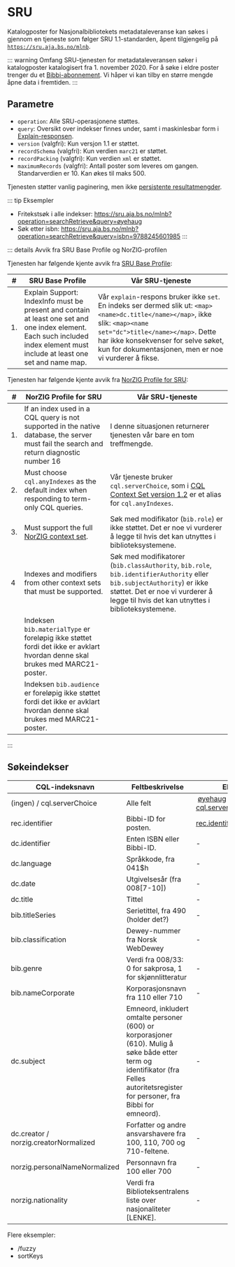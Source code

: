 # SRU

Katalogposter for Nasjonalbibliotekets metadataleveranse kan søkes i gjennom en tjeneste som følger SRU 1.1-standarden,
åpent tilgjengelig på [`https://sru.aja.bs.no/mlnb`](https://sru.aja.bs.no/mlnb).

::: warning Omfang
SRU-tjenesten for metadataleveransen søker i katalogposter katalogisert fra 1. november 2020.
For å søke i eldre poster trenger du et [Bibbi-abonnement](../bibbi-abb).
Vi håper vi kan tilby en større mengde åpne data i fremtiden.
:::

## Parametre

* `operation`: Alle SRU-operasjonene støttes.
* `query`: Oversikt over indekser finnes under, samt i maskinlesbar form i [Explain-responsen](https://sru.aja.bs.no/mlnb?operation=explain).
* `version` (valgfri): Kun versjon 1.1 er støttet.
* `recordSchema` (valgfri): Kun verdien `marc21` er støttet.
* `recordPacking` (valgfri): Kun verdien `xml` er støttet.
* `maximumRecords` (valgfri): Antall poster som leveres om gangen. Standarverdien er 10. Kan økes til maks 500.

Tjenesten støtter vanlig paginering, men ikke [persistente resultatmengder](https://www.loc.gov/standards/sru/sru-1-2.html#resultsets).


::: tip Eksempler
* Fritekstsøk i alle indekser: https://sru.aja.bs.no/mlnb?operation=searchRetrieve&query=øyehaug
* Søk etter isbn: https://sru.aja.bs.no/mlnb?operation=searchRetrieve&query=isbn=9788245601985
:::

::: details Avvik fra SRU Base Profile og NorZIG-profilen

Tjenesten har følgende kjente avvik fra [SRU Base Profile](http://www.loc.gov/standards/sru/companionSpecs/baseProfile.html):

#| SRU Base Profile | Vår SRU-tjeneste
----|---|----
1. | Explain Support: IndexInfo must be present and contain at least one set and one index element. Each such included index element must include at least one set and name map. | Vår `explain`-respons bruker ikke  `set`. En indeks ser dermed slik ut: `<map><name>dc.title</name></map>`, ikke slik: `<map><name set="dc">title</name></map>`. Dette har ikke konsekvenser for selve søket, kun for dokumentasjonen, men er noe vi vurderer å fikse.

Tjenesten har følgende kjente avvik fra [NorZIG Profile for SRU](http://norzig.no/sru/profile/1.2/):

#| NorZIG Profile for SRU | Vår SRU-tjeneste
----|---|----
1. | If an index used in a CQL query is not supported in the native database, the server must fail the search and return diagnostic number 16 | I denne situasjonen returnerer tjenesten vår bare en tom treffmengde.
2. | Must choose `cql.anyIndexes` as the default index when responding to term-only CQL queries. | Vår tjeneste bruker `cql.serverChoice`, som i [CQL Context Set version 1.2](http://www.loc.gov/standards/sru/cql/contextSets/cql-context-set-v1-2.html#indexes) er et alias for `cql.anyIndexes`.
3. | Must support the full [NorZIG context set](http://norzig.no/cql/norzig/1.1/). | Søk med modifikator (`bib.role`) er ikke støttet. Det er noe vi vurderer å legge til hvis det kan utnyttes i biblioteksystemene. 
4 | Indexes and modifiers from other context sets that must be supported. | Søk med modifikatorer (`bib.classAuthority`, `bib.role`, `bib.identifierAuthority` eller `bib.subjectAuthority`) er ikke støttet. Det er noe vi vurderer å legge til hvis det kan utnyttes i biblioteksystemene.
  | | Indeksen `bib.materialType` er foreløpig ikke støttet fordi det ikke er avklart hvordan denne skal brukes med MARC21-poster.
  | | Indeksen `bib.audience` er foreløpig ikke støttet fordi det ikke er avklart hvordan denne skal brukes med MARC21-poster.
:::


## Søkeindekser

CQL-indeksnavn | Feltbeskrivelse | Eksempler
----|----|----
(ingen) / cql.serverChoice | Alle felt | [øyehaug](https://sru.aja.bs.no/mlnb?operation=searchRetrieve&query=øyehaug)<br>[cql.serverChoice=øyehaug](https://sru.aja.bs.no/mlnb?operation=searchRetrieve&query=cql.serverChoice=øyehaug)
rec.identifier | Bibbi-ID for posten. | [rec.identifier=123](https://sru.aja.bs.no/mlnb?operation=searchRetrieve&recordSchema=marc21&query=rec.identifier=123)
dc.identifier | Enten ISBN eller Bibbi-ID. | -
dc.language | Språkkode, fra 041$h | -
dc.date | Utgivelsesår (fra 008[7-10]) | -
dc.title | Tittel | -
bib.titleSeries | Serietittel, fra 490 (holder det?) | -
bib.classification | Dewey-nummer fra Norsk WebDewey | -
bib.genre | Verdi fra 008/33: 0 for sakprosa, 1 for skjønnlitteratur | -
bib.nameCorporate | Korporasjonsnavn fra 110 eller 710 | -
dc.subject | Emneord, inkludert omtalte personer (600) or korporasjoner (610). Mulig å søke både etter term og identifikator (fra Felles autoritetsregister for personer, fra Bibbi for emneord). | -
dc.creator / norzig.creatorNormalized | Forfatter og andre ansvarshavere fra 100, 110, 700 og 710-feltene. | -
norzig.personalNameNormalized | Personnavn fra 100 eller 700 | -
norzig.nationality | Verdi fra Biblioteksentralens liste over nasjonaliteter [LENKE]. | -

Flere eksempler:

* /fuzzy
* sortKeys
